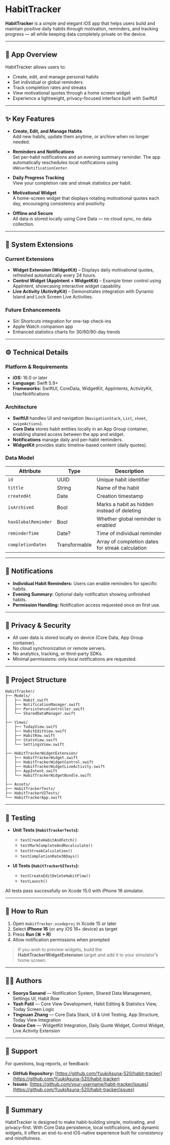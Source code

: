 # HabitTracker

**HabitTracker** is a simple and elegant iOS app that helps users build and maintain positive daily habits through motivation, reminders, and tracking progress — all while keeping data completely private on the device.

---

## 📱 App Overview

HabitTracker allows users to:
- Create, edit, and manage personal habits  
- Set individual or global reminders  
- Track completion rates and streaks  
- View motivational quotes through a home screen widget  
- Experience a lightweight, privacy-focused interface built with SwiftUI  

---

## ✨ Key Features

- **Create, Edit, and Manage Habits**  
  Add new habits, update them anytime, or archive when no longer needed.

- **Reminders and Notifications**  
  Set per-habit notifications and an evening summary reminder. The app automatically reschedules local notifications using `UNUserNotificationCenter`.

- **Daily Progress Tracking**  
  View your completion rate and streak statistics per habit.

- **Motivational Widget**  
  A home-screen widget that displays rotating motivational quotes each day, encouraging consistency and positivity.

- **Offline and Secure**  
  All data is stored locally using Core Data — no cloud sync, no data collection.

---

## 🧠 System Extensions

### Current Extensions
- **Widget Extension (WidgetKit)** – Displays daily motivational quotes, refreshed automatically every 24 hours.
- **Control Widget (AppIntent + WidgetKit)** – Example timer control using AppIntent, showcasing interactive widget capability.
- **Live Activity (ActivityKit)** – Demonstrates integration with Dynamic Island and Lock Screen Live Activities.

### Future Enhancements
- Siri Shortcuts integration for one-tap check-ins  
- Apple Watch companion app  
- Enhanced statistics charts for 30/60/90-day trends  

---

## ⚙️ Technical Details

### Platform & Requirements
- **iOS:** 16.0 or later  
- **Language:** Swift 5.9+  
- **Frameworks:** SwiftUI, CoreData, WidgetKit, AppIntents, ActivityKit, UserNotifications  

### Architecture
- **SwiftUI** handles UI and navigation (`NavigationStack`, `List`, `sheet`, `swipeActions`).  
- **Core Data** stores habit entities locally in an App Group container, enabling shared access between the app and widget.  
- **Notifications** manage daily and per-habit reminders.  
- **WidgetKit** provides static timeline-based content (daily quotes).  

### Data Model
| Attribute | Type | Description |
|------------|------|-------------|
| `id` | UUID | Unique habit identifier |
| `tittle` | String | Name of the habit |
| `createdAt` | Date | Creation timestamp |
| `isArchived` | Bool | Marks a habit as hidden instead of deleting |
| `hasGlobalReminder` | Bool | Whether global reminder is enabled |
| `reminderTime` | Date? | Time of individual reminder |
| `completionDates` | Transformable | Array of completion dates for streak calculation |

---

## 🔔 Notifications

- **Individual Habit Reminders:** Users can enable reminders for specific habits.  
- **Evening Summary:** Optional daily notification showing unfinished habits.  
- **Permission Handling:** Notification access requested once on first use.  

---

## 🔐 Privacy & Security

- All user data is stored locally on device (Core Data, App Group container).  
- No cloud synchronization or remote servers.  
- No analytics, tracking, or third-party SDKs.  
- Minimal permissions: only local notifications are requested.

---

## 🧩 Project Structure
```text
HabitTracker/
├── Models/
│   ├── Habit.swift
│   ├── NotificationManager.swift
│   ├── PersistenceController.swift
│   └── SharedDataManager.swift
│
├── Views/
│   ├── TodayView.swift
│   ├── HabitEditView.swift
│   ├── HabitRow.swift
│   ├── StatsView.swift
│   └── SettingsView.swift
│
├── HabitTrackerWidgetExtension/
│   ├── HabitTrackerWidget.swift
│   ├── HabitTrackerWidgetControl.swift
│   ├── HabitTrackerWidgetLiveActivity.swift
│   ├── AppIntent.swift
│   └── HabitTrackerWidgetBundle.swift
│
├── Assets/
├── HabitTrackerTests/
├── HabitTrackerUITests/
└── HabitTrackerApp.swift
```

---

## 🧪 Testing

- **Unit Tests (`HabitTrackerTests`):**
  - `testCreateHabitAndFetch()`
  - `testMarkCompleteAndRecalculate()`
  - `testStreakCalculation()`
  - `testCompletionRate30Days()`

- **UI Tests (`HabitTrackerUITests`):**
  - `testCreateEditDeleteHabitFlow()`
  - `testLaunch()`

All tests pass successfully on Xcode 15.0 with iPhone 16 simulator.

---

## 🚀 How to Run

1. Open `HabitTracker.xcodeproj` in Xcode 15 or later  
2. Select **iPhone 16** (or any iOS 16+ device) as target  
3. Press **Run (⌘ + R)**  
4. Allow notification permissions when prompted  

> If you wish to preview widgets, build the **HabitTrackerWidgetExtension** target and add it to your simulator’s home screen.

---

## 👨‍💻 Authors

- **Soorya Sanand** — Notification System, Shared Data Management, Settings UI, Habit Row  
- **Yash Patil** — Core View Development, Habit Editing & Statistics View, Today Screen Logic  
- **Tingxuan Zhang** — Core Data Stack, UI & Unit Testing, App Structure, Today View Integration  
- **Grace Cen** — WidgetKit Integration, Daily Quote Widget, Control Widget, Live Activity Extension  

---

## 💬 Support

For questions, bug reports, or feedback:  
- **GitHub Repository:** [https://github.com/YuukiAsuna-520/habit-tracker](https://github.com/YuukiAsuna-520/habit-tracker)
- **Issues:** [https://github.com/your-username/habit-tracker/issues](https://github.com/YuukiAsuna-520/habit-tracker/issues)

---

## 🏁 Summary

HabitTracker is designed to make habit-building simple, motivating, and privacy-first. With Core Data persistence, local notifications, and dynamic widgets, it offers an end-to-end iOS-native experience built for consistency and mindfulness.

